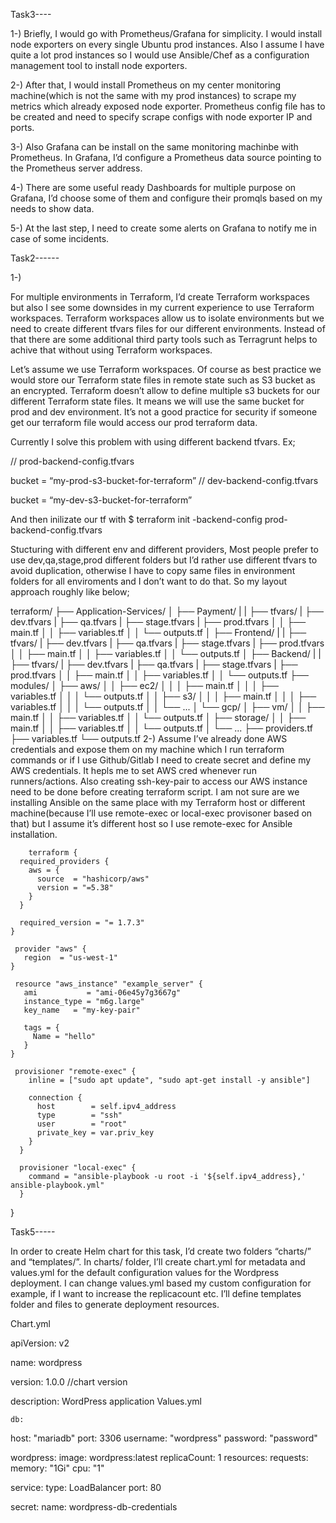 Task3----

1-) Briefly, I would go with Prometheus/Grafana for simplicity. I would install node exporters on every single Ubuntu prod instances. Also I assume I have quite a lot prod instances so I would use Ansible/Chef as a configuration management tool to install node exporters.

2-) After that, I would install Prometheus on my center monitoring machine(which is not the same with my prod instances) to scrape my metrics which already exposed node exporter. Prometheus config file has to be created and need to specify scrape configs with node exporter IP and ports.

3-) Also Grafana can be install on the same monitoring machinbe with Prometheus. In Grafana, I’d configure a Prometheus data source pointing to the Prometheus server address.

4-) There are some useful ready Dashboards for multiple purpose on Grafana, I’d choose some of them and configure their promqls based on my needs to show data.

5-) At the last step, I need to create some alerts on Grafana to notify me in case of some incidents.

Task2------

1-)

For multiple environments in Terraform, I’d create Terraform
workspaces but also I see some downsides in my current experience to
use Terraform workspaces. Terraform workspaces allow us to isolate
environments but we need to create different tfvars files for our
different environments. Instead of that there are some additional
third party tools such as Terragrunt helps to achive that without
using Terraform workspaces.

Let’s assume we use Terraform workspaces. Of course as best practice
we would store our Terraform state files in remote state such as S3
bucket as an encrypted. Terraform doesn’t allow to define multiple s3
buckets for our different Terraform state files. It means we will use
the same bucket for prod and dev environment. It’s not a good
practice for security if someone get our terraform file would access
our prod terraform data.

Currently I solve this problem with using different backend tfvars.
Ex;

// prod-backend-config.tfvars

bucket = “my-prod-s3-bucket-for-terraform”
//
dev-backend-config.tfvars

bucket = “my-dev-s3-bucket-for-terraform”

And then inilizate our tf with $ terraform init -backend-config
prod-backend-config.tfvars

Stucturing with different env and different providers, Most people
prefer to use dev,qa,stage,prod different folders but I’d rather use
different tfvars to avoid duplication, otherwise I have to copy same
files in environment folders for all enviroments and I don’t want to
do that. So my layout approach roughly like below;

 terraform/
 ├── Application-Services/
 │   ├── Payment/
 |   |   ├── tfvars/
 |            ├── dev.tfvars
 |            ├── qa.tfvars
 |            ├── stage.tfvars
 |            ├── prod.tfvars
 │   │   ├── main.tf
 │   │   ├── variables.tf
 │   │   └── outputs.tf
 │   ├── Frontend/
 |   |   ├── tfvars/
 |            ├── dev.tfvars
 |            ├── qa.tfvars
 |            ├── stage.tfvars
 |            ├── prod.tfvars
 │   │   ├── main.tf
 │   │   ├── variables.tf
 │   │   └── outputs.tf
 │   ├── Backend/
 |   |   ├── tfvars/
 |            ├── dev.tfvars
 |            ├── qa.tfvars
 |            ├── stage.tfvars
 |            ├── prod.tfvars
 │   │   ├── main.tf
 │   │   ├── variables.tf
 │   │   └── outputs.tf
 ├── modules/
 │   ├── aws/
 │   │   ├── ec2/
 │   │   │   ├── main.tf
 │   │   │   ├── variables.tf
 │   │   │   └── outputs.tf
 │   │   ├── s3/
 │   │   │   ├── main.tf
 │   │   │   ├── variables.tf
 │   │   │   └── outputs.tf
 │   │   └── ...
 │   └── gcp/
 │       ├── vm/
 │       │   ├── main.tf
 │       │   ├── variables.tf
 │       │   └── outputs.tf
 │       ├── storage/
 │       │   ├── main.tf
 │       │   ├── variables.tf
 │       │   └── outputs.tf
 │       └── ...
 ├── providers.tf
 ├── variables.tf
 └── outputs.tf
2-) Assume I’ve already done AWS credentials and expose them on my machine which I run terraform commands or if I use Github/Gitlab I need to create secret and define my AWS credentials. It hepls me to set AWS cred whenever run runners/actions. Also creating ssh-key-pair to access our AWS instance need to be done before creating terraform script. I am not sure are we installing Ansible on the same place with my Terraform host or different machine(because I’ll use remote-exec or local-exec provisoner based on that) but I assume it’s different host so I use remote-exec for Ansible installation.

 		terraform {
 	  required_providers {
 	    aws = {
 	      source  = "hashicorp/aws"
 	      version = "=5.38"
 	    }
 	  }

 	  required_version = "= 1.7.3"
 	}

 	 provider "aws" {
 	   region  = "us-west-1"
 	}

 	 resource "aws_instance" "example_server" {
 	   ami           = "ami-06e45y7g3667g"
 	   instance_type = "m6g.large"
 	   key_name   = "my-key-pair"

 	   tags = {
 	     Name = "hello"
 	   }
 	}

 	 provisioner "remote-exec" {
 	    inline = ["sudo apt update", "sudo apt-get install -y ansible"]

 	    connection {
 	      host        = self.ipv4_address
 	      type        = "ssh"
 	      user        = "root"
 	      private_key = var.priv_key
 	    }
 	  }

 	  provisioner "local-exec" {
 	    command = "ansible-playbook -u root -i '${self.ipv4_address},' ansible-playbook.yml"
 	  }
}

Task5-----

In order to create Helm chart for this task, I’d create two folders “charts/” and “templates/”. In charts/ folder, I’ll create chart.yml for metadata and values.yml for the default configuration values for the Wordpress deployment. I can change values.yml based my custom configuration for example, if I want to increase the replicacount etc. I’ll define templates folder and files to generate deployment resources.

Chart.yml

apiVersion: v2

name: wordpress

version: 1.0.0 //chart version

description: WordPress application
Values.yml

	db:
  host: "mariadb"
  port: 3306
  username: "wordpress"
  password: "password"

wordpress:
  image: wordpress:latest
  replicaCount: 1
  resources:
    requests:
      memory: "1Gi"
      cpu: "1"

service:
  type: LoadBalancer
  port: 80

secret:
  name: wordpress-db-credentials
